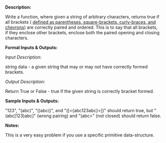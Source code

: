 

**Description:**

Write a function, where given a string of arbitrary characters, returns true if all brackets ( [defined as parentheses, square-brackets, curly-braces, and chevrons](http://en.wikipedia.org/wiki/Bracket)) are correctly paired and ordered. This is to say that all brackets, if they enclose other brackets, enclose both the paired opening and closing characters.

**Formal Inputs & Outputs:**

_Input Description:_

string data - a given string that may or may not have correctly formed brackets.

_Output Description:_

Return True or False - true if the given string is correctly bracket formed.

**Sample Inputs & Outputs:**

"123", "(abc)", "()abc()", and "([<{abc123abc}>])" should return true, but "(abc[123)abc]" (wrong pairing) and "(abc>" (not closed) should return false.

**Notes:**

This is a very easy problem if you use a specific primitive data-structure.

